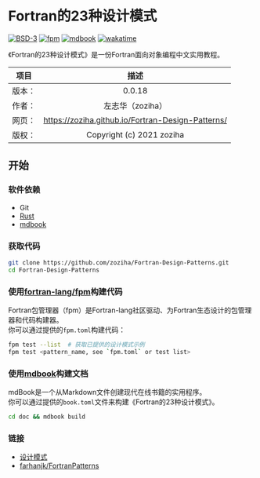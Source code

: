 # Fortran的23种设计模式

[![BSD-3](https://img.shields.io/github/license/zoziha/Fortran-Design-Patterns?color=pink)](LICENSE)
[![fpm](https://github.com/zoziha/Fortran-Design-Patterns/workflows/fpm/badge.svg)](https://github.com/zoziha/Fortran-Design-Patterns/actions)
[![mdbook](https://github.com/zoziha/Fortran-Design-Patterns/workflows/mdbook/badge.svg)](https://github.com/zoziha/Fortran-Design-Patterns/actions)
[![wakatime](https://wakatime.com/badge/user/ca8e3153-da86-47e8-ba89-1fac0c842c19.svg)](https://wakatime.com/@ca8e3153-da86-47e8-ba89-1fac0c842c19)

《Fortran的23种设计模式》是一份Fortran面向对象编程中文实用教程。

|项目|描述|
|:-:|:-:|
|版本：|0.0.18|
|作者：|左志华（zoziha）|
|网页：|https://zoziha.github.io/Fortran-Design-Patterns/|
|版权：|Copyright (c) 2021 zoziha|

## 开始

### 软件依赖

- Git
- [Rust](https://www.rust-lang.org/zh-CN/)
- [mdbook](https://github.com/rust-lang/mdBook)

### 获取代码

```sh
git clone https://github.com/zoziha/Fortran-Design-Patterns.git
cd Fortran-Design-Patterns
```

### 使用[fortran-lang/fpm](https://github.com/fortran-lang/fpm)构建代码

Fortran包管理器（fpm）是Fortran-lang社区驱动、为Fortran生态设计的包管理器和代码构建器。<br>
你可以通过提供的`fpm.toml`构建代码：

```sh
fpm test --list  # 获取已提供的设计模式示例
fpm test <pattern_name, see `fpm.toml` or test list>
```

### 使用[mdbook](https://github.com/rust-lang/mdBook)构建文档

mdBook是一个从Markdown文件创建现代在线书籍的实用程序。<br>
你可以通过提供的`book.toml`文件来构建《Fortran的23种设计模式》。

```sh
cd doc && mdbook build
```

### 链接

- [设计模式](https://refactoringguru.cn/design-patterns)
- [farhanjk/FortranPatterns](https://github.com/farhanjk/FortranPatterns)